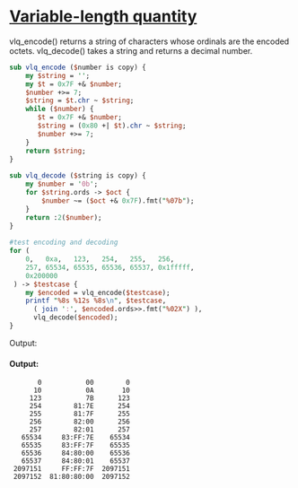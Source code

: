 [1]: http://rosettacode.org/wiki/Variable-length_quantity

# [Variable-length quantity][1]

vlq\_encode() returns a string of characters whose ordinals are the encoded octets. vlq\_decode() takes a string and returns a decimal number.

```perl
sub vlq_encode ($number is copy) {
    my $string = '';
    my $t = 0x7F +& $number;
    $number +>= 7;
    $string = $t.chr ~ $string;
    while ($number) {
       $t = 0x7F +& $number;
       $string = (0x80 +| $t).chr ~ $string;
       $number +>= 7; 
    }
    return $string;
}
 
sub vlq_decode ($string is copy) {
    my $number = '0b';
    for $string.ords -> $oct {
        $number ~= ($oct +& 0x7F).fmt("%07b");
    }
    return :2($number);
}
 
#test encoding and decoding
for (
    0,   0xa,   123,   254,   255,   256,
    257, 65534, 65535, 65536, 65537, 0x1fffff,
    0x200000
 ) -> $testcase {
    my $encoded = vlq_encode($testcase);
    printf "%8s %12s %8s\n", $testcase,
      ( join ':', $encoded.ords>>.fmt("%02X") ),
      vlq_decode($encoded);
}
```


Output:


#### Output:
```
       0           00        0
      10           0A       10
     123           7B      123
     254        81:7E      254
     255        81:7F      255
     256        82:00      256
     257        82:01      257
   65534     83:FF:7E    65534
   65535     83:FF:7F    65535
   65536     84:80:00    65536
   65537     84:80:01    65537
 2097151     FF:FF:7F  2097151
 2097152  81:80:80:00  2097152
```